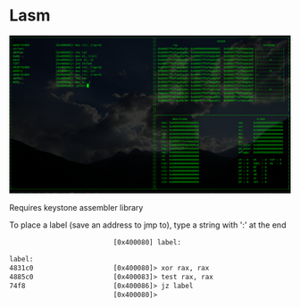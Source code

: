 # Lasm

![](imgs/example.png)

Requires keystone assembler library

To place a label (save an address to jmp to), type a string with ':' at the end 

```
                          [0x400080] label:
```
```
label:
4831c0                    [0x400080]> xor rax, rax
4885c0                    [0x400083]> test rax, rax
74f8                      [0x400086]> jz label
                          [0x400080]>
```

